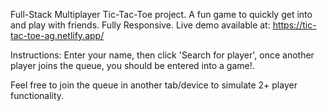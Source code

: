 Full-Stack Multiplayer Tic-Tac-Toe project. A fun game to quickly get into and play with friends. Fully Responsive.
Live demo available at: https://tic-tac-toe-ag.netlify.app/ 

Instructions:
Enter your name, then click 'Search for player', once another player joins the queue, you should be entered into a game!.

Feel free to join the queue in another tab/device to simulate 2+ player functionality.
